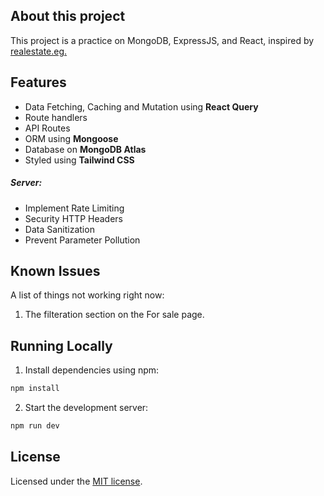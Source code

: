 ## About this project

This project is a practice on MongoDB, ExpressJS, and React, inspired by [realestate.eg.](https://realestate.eg/)

## Features

- Data Fetching, Caching and Mutation using **React Query**
- Route handlers
- API Routes
- ORM using **Mongoose**
- Database on **MongoDB Atlas**
- Styled using **Tailwind CSS**

##### Server:

- Implement Rate Limiting
- Security HTTP Headers
- Data Sanitization
- Prevent Parameter Pollution

## Known Issues

A list of things not working right now:

1. The filteration section on the For sale page.

## Running Locally

1. Install dependencies using npm:

```sh
npm install
```

2. Start the development server:

```sh
npm run dev
```

## License

Licensed under the [MIT license](https://github.com/shadcn/taxonomy/blob/main/LICENSE.md).
